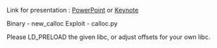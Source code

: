 Link for presentation : [PowerPoint](https://mega.nz/#!pzQQ3ADS!4PE7I3qFSJLsuP6c1rkYZgmrslKt5hJ2W19NjfjWCUk) or [Keynote](https://mega.nz/#!s2ZGWKDZ!SK5_zvUFTla-rLuqUMVYwDio0M7mgizdxHBQbrtKg3I)

Binary - new_calloc
Exploit - calloc.py

Please LD_PRELOAD the given libc, or adjust offsets for your own libc.
